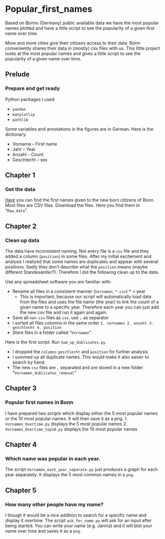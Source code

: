 # Popular_first_names
Based on Bonns (Germany) public available data we have the most popular names plotted and have a little script to see the popularity of a given first name over time.

More and more cities give their citizens access to their data. Bonn conveniently shares their data in (mostly) csv files with us. This little project looks at the most popular names and gives a little script to see the popularity of a given name over time.

## Prelude
### Prepare and get ready

Python packages I used
* `pandas`
* `matplotlip`
* `pathlib`

Some variables and annotations in the figures are in German. Here is the dictionary:
* Vorname – First name
* Jahr – Year
* Anzahl – Count
* Geschlecht – sex



## Chapter 1
### Get the data

[Here](https://opendata.bonn.de/search/type/dataset?query=&sorting=created%7CDESC) you can find the first names given to the new born citizens of Bonn. Most files are CSV files. Download the files. Here you find them in “`Raw_data`”.

## Chapter 2
### Clean up data

The data have inconsistent naming. Not every file is a `csv` file and they added a column (`position`) in some files. After my initial excitement and analysis I realized that some names are duplicates and appear with several positions. Sadly they don’t describe what the `position` means (maybe different Standesämter?). Therefore I did the following clean up to the data. 

Use any spreadsheet software you are familiar with:
- Rename all files in a consistent manner (`Vornamen_*.csv`) * = year
  - This is important, because our script will automatically load data from the files and uses the file name (the year) to link the count of a given name to a specific year. Therefore each year you can just add the new csv file and run it again and again.
- Save all `non-csv` files as `csv`, use `;` as separator
- I sorted all files columns in the same order `1. vornamen 2. anzahl 3. geschlecht 4. position`
- Store files in a folder called “`Vornamen`”

Here is the first script. Run `Sum_up_dublicates.py`.
- I dropped the `columns` `geschlecht` and `position` for further analysis. 
- I summed up all duplicate names. This would make it also easier to search by hand.
- The new `csv` files are `,` separated and are stored in a new folder “`Vornamen_dublicates_removal`”

## Chapter 3
### Popular first names in Bonn

I have prepared two scripts which display either the 5 most popular names or the 10 most popular names. It will then save it as a png.
    1. `Vornamen_Overtime.py` displays the 5 most popular names
    2. `Vornamen_Overtime_top10.py` displays the 10 most popular names

## Chapter 4
### Which name was popular in each year.

The script `Vornamen_each_year_separate.py` just produces a graph for each year separately. It displays the 5 most common names in a `png`.

## Chapter 5
### How many other people have my name?

I though it would be a nice addition to search for a specific name and display it overtime. The script `ask_for_name.py` will ask for an input after being started. You can write your name (e.g. Janina) and it will blot your name over time and saves it as a `png`.
